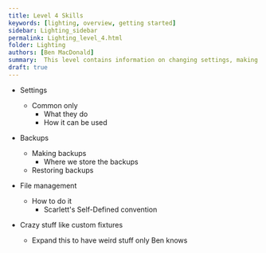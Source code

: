 ```yaml
---
title: Level 4 Skills
keywords: [lighting, overview, getting started]
sidebar: Lighting_sidebar
permalink: Lighting_level_4.html
folder: Lighting
authors: [Ben MacDonald]
summary:  This level contains information on changing settings, making backups, and file management on the lighting board
draft: true
---
```


- Settings
  - Common only
    - What they do
    - How it can be used
- Backups
  - Making backups
    - Where we store the backups
  - Restoring backups
- File management
  - How to do it
    - Scarlett's Self-Defined convention

- Crazy stuff like custom fixtures
  - Expand this to have weird stuff only Ben knows